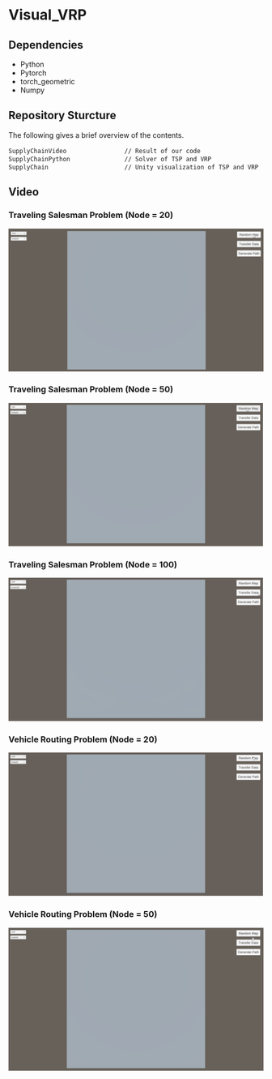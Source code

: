 # Visual_VRP

## Dependencies
+ Python
+ Pytorch
+ torch_geometric
+ Numpy


## Repository Sturcture

The following gives a brief overview of the contents.

```
SupplyChainVideo                // Result of our code
SupplyChainPython               // Solver of TSP and VRP
SupplyChain                     // Unity visualization of TSP and VRP
```

## Video

### Traveling Salesman Problem (Node = 20)

![Gif For TSP (Node = 20)](/SupplyChainVideo/TSP20.gif)

### Traveling Salesman Problem (Node = 50)

![Gif For TSP (Node = 20)](/SupplyChainVideo/TSP50.gif)

### Traveling Salesman Problem (Node = 100)

![Gif For TSP (Node = 20)](/SupplyChainVideo/TSP100.gif)

### Vehicle Routing Problem (Node = 20)

![Gif For TSP (Node = 20)](/SupplyChainVideo/VRP20.gif)

### Vehicle Routing Problem (Node = 50)

![Gif For TSP (Node = 20)](/SupplyChainVideo/VRP50.gif)
